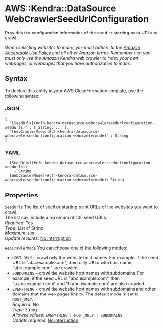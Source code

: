 # AWS::Kendra::DataSource WebCrawlerSeedUrlConfiguration<a name="aws-properties-kendra-datasource-webcrawlerseedurlconfiguration"></a>

Provides the configuration information of the seed or starting point URLs to crawl\.

 *When selecting websites to index, you must adhere to the [Amazon Acceptable Use Policy](http://aws.amazon.com/aup/) and all other Amazon terms\. Remember that you must only use the Amazon Kendra web crawler to index your own webpages, or webpages that you have authorization to index\.* 

## Syntax<a name="aws-properties-kendra-datasource-webcrawlerseedurlconfiguration-syntax"></a>

To declare this entity in your AWS CloudFormation template, use the following syntax:

### JSON<a name="aws-properties-kendra-datasource-webcrawlerseedurlconfiguration-syntax.json"></a>

```
{
  "[SeedUrls](#cfn-kendra-datasource-webcrawlerseedurlconfiguration-seedurls)" : [ String, ... ],
  "[WebCrawlerMode](#cfn-kendra-datasource-webcrawlerseedurlconfiguration-webcrawlermode)" : String
}
```

### YAML<a name="aws-properties-kendra-datasource-webcrawlerseedurlconfiguration-syntax.yaml"></a>

```
  [SeedUrls](#cfn-kendra-datasource-webcrawlerseedurlconfiguration-seedurls): 
    - String
  [WebCrawlerMode](#cfn-kendra-datasource-webcrawlerseedurlconfiguration-webcrawlermode): String
```

## Properties<a name="aws-properties-kendra-datasource-webcrawlerseedurlconfiguration-properties"></a>

`SeedUrls`  <a name="cfn-kendra-datasource-webcrawlerseedurlconfiguration-seedurls"></a>
The list of seed or starting point URLs of the websites you want to crawl\.  
The list can include a maximum of 100 seed URLs\.  
*Required*: Yes  
*Type*: List of String  
*Maximum*: `100`  
*Update requires*: [No interruption](https://docs.aws.amazon.com/AWSCloudFormation/latest/UserGuide/using-cfn-updating-stacks-update-behaviors.html#update-no-interrupt)

`WebCrawlerMode`  <a name="cfn-kendra-datasource-webcrawlerseedurlconfiguration-webcrawlermode"></a>
You can choose one of the following modes:  
+  `HOST_ONLY` – crawl only the website host names\. For example, if the seed URL is "abc\.example\.com", then only URLs with host name "abc\.example\.com" are crawled\.
+  `SUBDOMAINS` – crawl the website host names with subdomains\. For example, if the seed URL is "abc\.example\.com", then "a\.abc\.example\.com" and "b\.abc\.example\.com" are also crawled\.
+  `EVERYTHING` – crawl the website host names with subdomains and other domains that the web pages link to\.
The default mode is set to `HOST_ONLY`\.  
*Required*: No  
*Type*: String  
*Allowed values*: `EVERYTHING | HOST_ONLY | SUBDOMAINS`  
*Update requires*: [No interruption](https://docs.aws.amazon.com/AWSCloudFormation/latest/UserGuide/using-cfn-updating-stacks-update-behaviors.html#update-no-interrupt)